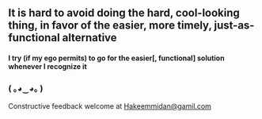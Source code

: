## It is hard to avoid doing the hard, cool-looking thing, in favor of the easier, more timely, just-as-functional alternative

#### I try (if my ego permits) to go for the easier[, functional] solution whenever I recognize it

### ( ｡◕‿◕｡ )

Constructive feedback welcome at Hakeemmidan@gamil.com
